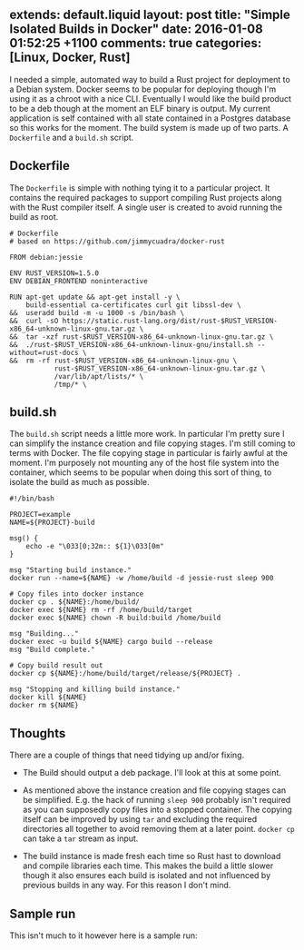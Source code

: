 extends: default.liquid
layout: post
title: "Simple Isolated Builds in Docker"
date: 2016-01-08 01:52:25 +1100
comments: true
categories: [Linux, Docker, Rust]
---

I needed a simple, automated way to build a Rust project for deployment to a
Debian system. Docker seems to be popular for deploying though I'm using it as a
chroot with a nice CLI. Eventually I would like the build product to be a deb
though at the moment an ELF binary is output. My current application is self
contained with all state contained in a Postgres database so this works for the
moment. The build system is made up of two parts. A `Dockerfile` and a
`build.sh` script.

## Dockerfile

The `Dockerfile` is simple with nothing tying it to a particular project. It
contains the required packages to support compiling Rust projects along with the
Rust compiler itself. A single user is created to avoid running the build as
root.

```
# Dockerfile
# based on https://github.com/jimmycuadra/docker-rust

FROM debian:jessie

ENV RUST_VERSION=1.5.0
ENV DEBIAN_FRONTEND noninteractive

RUN apt-get update && apt-get install -y \
    build-essential ca-certificates curl git libssl-dev \
&&  useradd build -m -u 1000 -s /bin/bash \
&&  curl -sO https://static.rust-lang.org/dist/rust-$RUST_VERSION-x86_64-unknown-linux-gnu.tar.gz \
&&  tar -xzf rust-$RUST_VERSION-x86_64-unknown-linux-gnu.tar.gz \
&&  ./rust-$RUST_VERSION-x86_64-unknown-linux-gnu/install.sh --without=rust-docs \
&&  rm -rf rust-$RUST_VERSION-x86_64-unknown-linux-gnu \
           rust-$RUST_VERSION-x86_64-unknown-linux-gnu.tar.gz \
           /var/lib/apt/lists/* \
           /tmp/* \
```

## build.sh

The `build.sh` script needs a little more work. In particular I'm pretty sure I
can simplify the instance creation and file copying stages. I'm still coming to
terms with Docker. The file copying stage in particular is fairly awful at the
moment. I'm purposely not mounting any of the host file system into the
container, which seems to be popular when doing this sort of thing, to isolate
the build as much as possible.

```
#!/bin/bash

PROJECT=example
NAME=${PROJECT}-build

msg() {
    echo -e "\033[0;32m:: ${1}\033[0m"
}

msg "Starting build instance."
docker run --name=${NAME} -w /home/build -d jessie-rust sleep 900

# Copy files into docker instance
docker cp . ${NAME}:/home/build/
docker exec ${NAME} rm -rf /home/build/target
docker exec ${NAME} chown -R build:build /home/build

msg "Building..."
docker exec -u build ${NAME} cargo build --release
msg "Build complete."

# Copy build result out
docker cp ${NAME}:/home/build/target/release/${PROJECT} .

msg "Stopping and killing build instance."
docker kill ${NAME}
docker rm ${NAME}
```

## Thoughts

There are a couple of things that need tidying up and/or fixing.

 - The Build should output a deb package. I'll look at this at some point.

 - As mentioned above the instance creation and file copying stages can be
 simplified. E.g. the hack of running `sleep 900` probably isn't required as you
 can supposedly copy files into a stopped container. The copying itself can be
 improved by using `tar` and excluding the required directories all together to
 avoid removing them at a later point. `docker cp` can take a `tar` stream as
 input.

 - The build instance is made fresh each time so Rust hast to download and
 compile libraries each time. This makes the build a little slower though it
 also ensures each build is isolated and not influenced by previous builds in
 any way. For this reason I don't mind.

## Sample run

This isn't much to it however here is a sample run:

<script type="text/javascript" src="https://asciinema.org/a/33132.js" id="asciicast-33132" async></script>
